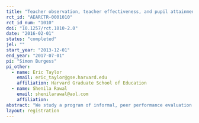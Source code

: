 ```yaml
---
title: "Teacher observation, teacher effectiveness, and pupil attainment: An RCT in England’s secondary schools"
rct_id: "AEARCTR-0001010"
rct_id_num: "1010"
doi: "10.1257/rct.1010-2.0"
date: "2016-02-01"
status: "completed"
jel: ""
start_year: "2013-12-01"
end_year: "2017-07-01"
pi: "Simon Burgess"
pi_other:
  - name: Eric Taylor
    email: eric_taylor@gse.harvard.edu
    affiliation: Harvard Graduate School of Education
  - name: Shenila Rawal
    email: shenilarawal@aol.com
    affiliation: 
abstract: "We study a program of informal, peer performance evaluation among classroom teachers who work in the same school. Maths and English teachers who teach these subjects in years 10 and 11 in “treatment” schools, all of which are secondary schools in areas of high deprivation in England, are asked to implement a program of peer observation for a period of two school years. The experiment is designed to estimate the effect of peer observation on teacher performance in the classroom, as measured by teachers’ contributions to student achievement and attainment, and by teachers’ observed teaching practices. The experiment is also designed to estimate different effects for teachers who are the “observer” and teachers who are the “observee”, and the influence of the frequency of observations. Observer teachers conduct an observation of their peer observee teacher and provide an evaluation; observers assign scores on specific skills using a structured rubric. However, the program is not a formal evaluation; there are no formal incentives or stakes attached to the scores."
layout: registration
---
```


